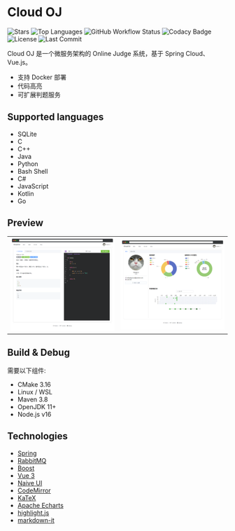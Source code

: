 # Cloud OJ

![Stars](https://img.shields.io/github/stars/imcloudfloating/Cloud-OJ?logo=github)
![Top Languages](https://img.shields.io/github/languages/top/imcloudfloating/Cloud-OJ?logo=github)
![GitHub Workflow Status](https://img.shields.io/github/workflow/status/imcloudfloating/Cloud-OJ/Java%20CI%20with%20Maven?logo=github)
![Codacy Badge](https://api.codacy.com/project/badge/Grade/3fb7e4c059c5431799b8863218750095)
![License](https://img.shields.io/github/license/imcloudfloating/Cloud-OJ)
![Last Commit](https://img.shields.io/github/last-commit/imcloudfloating/Cloud-OJ)

Cloud OJ 是一个微服务架构的 Online Judge 系统，基于 Spring Cloud、Vue.js。

- 支持 Docker 部署
- 代码高亮
- 可扩展判题服务

## Supported languages

- SQLite
- C
- C++
- Java
- Python
- Bash Shell
- C#
- JavaScript
- Kotlin
- Go

## Preview

<table>
<tr>
    <td><img src="./.assets/preview_1.png"></td>
    <td><img src="./.assets/preview_2.png"></td>
</tr>
</table>

## Build & Debug

需要以下组件:

- CMake 3.16
- Linux / WSL
- Maven 3.8
- OpenJDK 11+
- Node.js v16

## Technologies

- [Spring](https://spring.io/)
- [RabbitMQ](https://www.rabbitmq.com/)
- [Boost](https://www.boost.org/)
- [Vue 3](https://vuejs.org/)
- [Naive UI](https://naiveui.com/)
- [CodeMirror](https://codemirror.net/)
- [KaTeX](https://katex.org/)
- [Apache Echarts](https://echarts.apache.org/)
- [highlight.js](https://highlightjs.org/)
- [markdown-it](https://github.com/markdown-it/)
